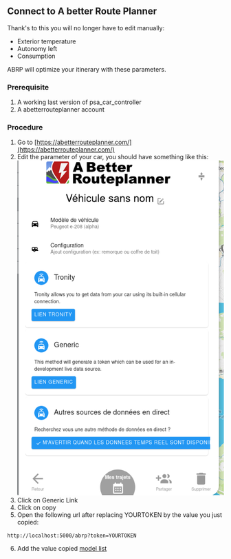 ## Connect to A better Route Planner
 Thank's to this you will no longer have to edit manually:
- Exterior temperature
- Autonomy left
- Consumption 

ABRP will optimize your itinerary with these parameters.

### Prerequisite
1. A working last version of psa_car_controller
2. A abetterrouteplanner account

### Procedure
1. Go to [https://abetterrouteplanner.com/](https://abetterrouteplanner.com/)
2. Edit the parameter of your car, you should have something like this:
![](abrp.png)
3. Click on Generic Link
4. Click on copy
5. Open the following url after replacing YOURTOKEN by the value you just copied:
```
http://localhost:5000/abrp?token=YOURTOKEN
```
6. Add the value copied
[model list](https://api.iternio.com/1/tlm/get_carmodels_list?api_key=32b2162f-9599-4647-8139-66e9f9528370)
